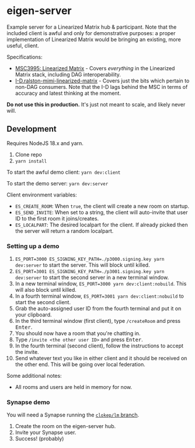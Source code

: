 # eigen-server

Example server for a Linearized Matrix hub & participant. Note that the included client is awful and only for
demonstrative purposes: a proper implementation of Linearized Matrix would be bringing an existing, more useful,
client.

Specifications:
* [MSC3995: Linearized Matrix](https://github.com/matrix-org/matrix-spec-proposals/pull/3995) - Covers *everything* in
  the Linearized Matrix stack, including DAG interoperability.
* [I-D.ralston-mimi-linearized-matrix](https://datatracker.ietf.org/doc/draft-ralston-mimi-linearized-matrix/) - Covers
  just the bits which pertain to non-DAG consumers. Note that the I-D lags behind the MSC in terms of accuracy and latest
  thinking at the moment.

**Do not use this in production.** It's just not meant to scale, and likely never will.

## Development

Requires NodeJS 18.x and yarn.

1. Clone repo
2. `yarn install`

To start the awful demo client: `yarn dev:client`

To start the demo server: `yarn dev:server`

Client environment variables:
* `ES_CREATE_ROOM`: When `true`, the client will create a new room on startup.
* `ES_SEND_INVITE`: When set to a string, the client will auto-invite that user ID to the first room it joins/creates.
* `ES_LOCALPART`: The desired localpart for the client. If already picked then the server will return a random localpart.

### Setting up a demo

1. `ES_PORT=3000 ES_SIGNING_KEY_PATH=./p3000.signing.key yarn dev:server` to start the server. This will block until killed.
2. `ES_PORT=3001 ES_SIGNING_KEY_PATH=./p3001.signing.key yarn dev:server` to start the second server in a new terminal window.
3. In a new terminal window, `ES_PORT=3000 yarn dev:client:nobuild`. This will also block until killed.
4. In a fourth terminal window, `ES_PORT=3001 yarn dev:client:nobuild` to start the second client.
5. Grab the auto-assigned user ID from the fourth terminal and put it on your clipboard.
6. In the third terminal window (first client), type `/createRoom` and press <kbd>Enter</kbd>.
7. You should now have a room that you're chatting in.
8. Type `/invite <the other user ID>` and press <kbd>Enter</kbd>.
9. In the fourth terminal (second client), follow the instructions to accept the invite.
10. Send whatever text you like in either client and it should be received on the other end. This will be going over local federation.

Some additional notes:
* All rooms and users are held in memory for now.

### Synapse demo

You will need a Synapse running the [`clokep/lm` branch](https://github.com/matrix-org/synapse/compare/develop...clokep/lm).

1. Create the room on the eigen-server hub.
2. Invite your Synapse user.
3. Success! (probably)
